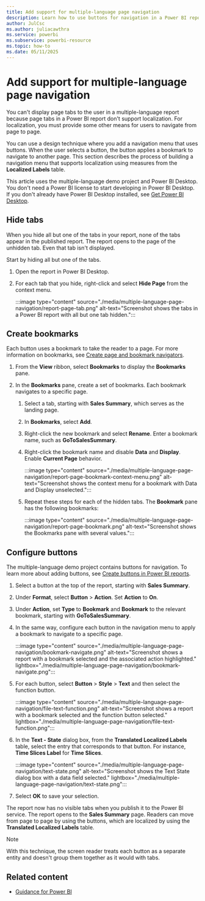 ```yaml
---
title: Add support for multiple-language page navigation
description: Learn how to use buttons for navigation in a Power BI report without tabs. Translations Builder supports localization for button text.
author: JulCsc   
ms.author: juliacawthra
ms.service: powerbi
ms.subservice: powerbi-resource
ms.topic: how-to
ms.date: 05/11/2025
---
```

# Add support for multiple-language page navigation

You can't display page tabs to the user in a multiple-language report because page tabs in a Power BI report don't support localization. For localization, you must provide some other means for users to navigate from page to page.

You can use a design technique where you add a navigation menu that uses buttons. When the user selects a button, the button applies a bookmark to navigate to another page. This section describes the process of building a navigation menu that supports localization using measures from the **Localized Labels** table.

This article uses the multiple-language demo project and Power BI Desktop. You don't need a Power BI license to start developing in Power BI Desktop. If you don't already have Power BI Desktop installed, see [Get Power BI Desktop](../fundamentals/desktop-get-the-desktop.md).

## Hide tabs

When you hide all but one of the tabs in your report, none of the tabs appear in the published report. The report opens to the page of the unhidden tab. Even that tab isn't displayed.

Start by hiding all but one of the tabs.

1. Open the report in Power BI Desktop.

1. For each tab that you hide, right-click and select **Hide Page** from the context menu.

   :::image type="content" source="./media/multiple-language-page-navigation/report-page-tab.png" alt-text="Screenshot shows the tabs in a Power BI report with all but one tab hidden.":::

## Create bookmarks

Each button uses a bookmark to take the reader to a page. For more information on bookmarks, see [Create page and bookmark navigators](../create-reports/button-navigators.md).

1. From the **View** ribbon, select **Bookmarks** to display the **Bookmarks** pane.

1. In the **Bookmarks** pane, create a set of bookmarks. Each bookmark navigates to a specific page.

   1. Select a tab, starting with **Sales Summary**, which serves as the landing page.
   1. In **Bookmarks**, select **Add**.
   1. Right-click the new bookmark and select **Rename**. Enter a bookmark name, such as **GoToSalesSummary**.
   1. Right-click the bookmark name and disable **Data** and **Display**. Enable **Current Page** behavior.

      :::image type="content" source="./media/multiple-language-page-navigation/report-page-bookmark-context-menu.png" alt-text="Screenshot shows the context menu for a bookmark with Data and Display unselected.":::

   1. Repeat these steps for each of the hidden tabs. The **Bookmark** pane has the following bookmarks:

      :::image type="content" source="./media/multiple-language-page-navigation/report-page-bookmark.png" alt-text="Screenshot shows the Bookmarks pane with several values.":::

## Configure buttons

The multiple-language demo project contains buttons for navigation. To learn more about adding buttons, see [Create buttons in Power BI reports](../create-reports/desktop-buttons.md).

1. Select a button at the top of the report, starting with **Sales Summary**.
1. Under **Format**, select **Button** > **Action**. Set **Action** to **On**.
1. Under **Action**, set **Type** to **Bookmark** and **Bookmark** to the relevant bookmark, starting with **GoToSalesSummary**.
1. In the same way, configure each button in the navigation menu to apply a bookmark to navigate to a specific page.

   :::image type="content" source="./media/multiple-language-page-navigation/bookmark-navigate.png" alt-text="Screenshot shows a report with a bookmark selected and the associated action highlighted." lightbox="./media/multiple-language-page-navigation/bookmark-navigate.png":::

1. For each button, select **Button** > **Style** > **Text** and then select the function button.

   :::image type="content" source="./media/multiple-language-page-navigation/file-text-function.png" alt-text="Screenshot shows a report with a bookmark selected and the function button selected." lightbox="./media/multiple-language-page-navigation/file-text-function.png":::

1. In the **Text - State** dialog box, from the **Translated Localized Labels** table, select the entry that corresponds to that button. For instance, **Time Slices Label** for **Time Slices**.

   :::image type="content" source="./media/multiple-language-page-navigation/text-state.png" alt-text="Screenshot shows the Text State dialog box with a data field selected." lightbox="./media/multiple-language-page-navigation/text-state.png":::

1. Select **OK** to save your selection.

The report now has no visible tabs when you publish it to the Power BI service. The report opens to the **Sales Summary** page. Readers can move from page to page by using the buttons, which are localized by using the **Translated Localized Labels** table.

> [!NOTE]
> With this technique, the screen reader treats each button as a separate entity and doesn't group them together as it would with tabs.

## Related content

- [Guidance for Power BI](overview.md)
